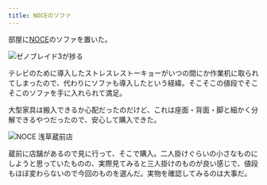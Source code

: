 ```yaml
---
title: NOCEのソファ
---
```

部屋に[NOCE](https://www.noce.co.jp/)のソファを置いた。

![](https://lh3.googleusercontent.com/docs/AG8NV2bmhdo7Yqfrcq85e_xsB1RpxspAcPc_z0KwoZYe45lrGyKpxRe8EcWBWspytM-U2XCKNl-Gp-TFFBEy3DkuJiFvJvYDB7PEn_jmP5gq6rZ9NCU62XxfgnBMbg0AM2LJt61FzSa_062Vlu7A9uZPEEG8xr9SXLfYRC7Pg2ARmG2DH0-jr-2ixR7G78kh5jK3rd8ihxV3riRnZmGPKLNaeKB4BBtb-OZ8cn-11HSBJfN5N7JsJRDHFuoFnDoLZRqxiely0P4Pt1Q6muV7tjGPYFoj_05fWRzsN_fn75Ikdkg4Rx2JwJDnpfvtB-FAH_6CRZ9RB8hRawqGw6MjLYXWKZkR6J1Xz8362VXxQh9NiiVMjMsQs7_rAUd_eqU3Mfk3-0609HHT_GGxUYwJjpbizaEarom8IVFdz6tvaYA5MOhG3-Xy1PwyPb1Ifohbgb0D7sZtRnzT_jyBgZtAVh0-leC8s9zLwl-aG8OhYDdpkjJMiON9QkSVSbfhQrkK1MKjsfcKJNp4UX6JN14FrNHF_yX3itIq-qTxld5RHzFDrw7p6KU9T0EJsFdIyH3ZB9QU5AmwdCDPFlwUwFQQgbl5di_GaZUEIj_YAlnXVjnt4PwjtKF2Wlk8dudsLqOTjr_sqO6nAYQ-4LlKuZScUd9rl9CSrnKaN33rPfoDlj0ZlxR4TundRXve_T2x2XOEYuw5Eow9h24zCnKy1DwqD6fCkl3T2OAjTMLS7yGE324z-reGgyiQhDShdSMSr2M3CHNq6reTqSDn0Rf5vuZOZdS5RRIUAgd8zsVTQ4arY_Op4DrUPaLkeDmqpd_S4n4OKDxnTGX2JczArOXgU-eHnSh2zIUAU3tIJFBef06spUz7E5vhwvHfDBn_g3zyMOv5EaekkggDbyXCKavYWudNHy8HgvTCCzLKTCR9G_V2EgAFk63NFkxckZU346JGUU6jdoimIUVLdbe-CcuDN54tMmRVsHHfcfQP7aAH6SSSnqbcUQbY_bGZPTaVL2HLg_AFnX0rMomrsloxBY98xp14A_6n1jYbeyQ2K0gxVGsSKe3Hw5zaxpQf1z5HOCDYWq8-fOgBy9udjw5ImYNcI3Iv9pCHvltBPjaRjlzj-pTPEZpwDS4XBEZtHI2MSLK-qaCK7d6V6g5Iv0UVrW1Muv6NzbEy5g1uhgKBPBD8Rv_nI8obSZPsE9epP_y5ifnNTtntKSDlZG9RfYL3G-GvxrK2NP2-Yv_oJVR0t861EPx0Hf8uz0LfQN_Ctw "ゼノブレイド3が捗る")

テレビのために導入したストレスレストーキョーがいつの間にか作業机に取られてしまったので、代わりにソファも導入したという経緯。そこそこの値段でそこそこのソファを手に入れられて満足。

大型家具は搬入できるか心配だったのだけど、これは座面・背面・脚と細かく分解できるやつだったので、安心して購入できた。

![](https://lh3.googleusercontent.com/docs/AG8NV2Y16nvVLe7VLKjWi07d96OISSYU58_m0i5pRLYfi3BeGbmgC7mTAkNSiVWaX8lqZ6jEetq3qYRH7HRKEIVnr6hVpQf4geOAGtRir8aaSVnGhVNb_ZCmry0hwVafARM5u4quvSuJ5eHCC0FUGzLArQXxj2Dw7gcRXsN1tFM7xyj10_VO2zggZpebOiwMB5iyPHE1oq7WyYU7b1jwDn-MLgKtUpYBeajtU-bZdubN9R8B-e8gfbB2N-NWbj5gZSSQWphkFz7IAlCWB000s-T3xmw1qIe7Afm2HHMMtcOEkxVtENmRlZmywAWGUYJJnFdtXrA1mLYk6NgtetTSYrexja7rTmtFQ9PrrXN56aI0B2FVxYj5fhWOsBseI4AFq7pb-iwm5GWmavJ6c5Yb50vop3xz9vn1jHfNPi2N9zft7aNiMWckBDVlNg9UlXeTW5aRJCz3q1a77d31lQshTblbTrMF6wUczB892N1Z_a8RBLgQIHQswR4dfhE6GpM303U4qc6pxxMB9wKGK1qfiLFAufMJ1OlWorVIoSA6amBe014oAMRjMuwfYSSep_v8m3CJIGAnG_pFXN84ZI4sykw7hJfZWFSjPM0RSOE0ADMqgkZIU8casbMVlwdjDr7kImBYCEJLrTqR6Lip5rNBcQRnz5ORZs7D6p3pQSinvw2BkB9Lx24z8BN9B9AIdyp3oKtbKnNDSru5lNNZrL4U5gMoFLEEvx7_OLM8A2bD4LIvfsU9_Je98qpDLUKv9MCb3Ut7Mm1EN9cE0QTk2-pWMdUsD9XiTHiTcjLQi4PMFMo0p_-syr3IL5bWDnchCdKPPllyecEQ2tRCBYDdJWQJwXzPpcNrMDpAnCSS_mUHKp14o0CXhNY3uCYjpZGF4gJMIvyurMFHmiWFkr47ahHJyAZLZE9vhFHNI4lQTQxbqVTWBxsoaGhhgygAW4XLJWeOA8vxup9hom5XAix4U54UKg3JaCyxA5xzwWivDEL5RPb_B2Q2dT6iRC4zYsmboJyIpqsotXe32nDTJtBAMafJpdCYB1wYJu2XBF7jWUTJsLtrTFDPG82yE74assCRQ2oFwwHPxpC3kjPCLGhzMc-YCWI8eg4tqn3AeMoT1gUvqkJxFheFOe5vh_rxcRxLHFy-_0dxuIB2QyDC9z07W7qFjmbifbr4hyhf7LmT9xaH6hIoNJsv4URCiZaNr_op6RpmVqkzV4v7zVPOPpiMmsTXU0Wcf_k5X5fXMsWoLE7yU6q8iclzdZwwKQ "NOCE 浅草蔵前店")

蔵前に店舗があるので見に行って、そこで購入。二人掛けぐらいの小さなものにしようと思っていたものの、実際見てみると三人掛けのものが良い感じで、値段もほぼ変わらないので今回のものを選んだ。実物を確認してみるのは大事だ。
